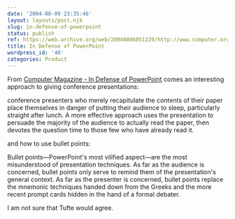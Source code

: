 ```yaml
---
date: '2004-08-09 23:35:46'
layout: layouts/post.njk
slug: in-defense-of-powerpoint
status: publish
ref: https://web.archive.org/web/20040806051229/http://www.computer.org/computer/homepage/0704/profession/index.htm
title: In Defense of PowerPoint
wordpress_id: '40'
categories: Product
---
```


From [Computer Magazine - In Defense of PowerPoint](https://web.archive.org/web/20040806051229/http://www.computer.org/computer/homepage/0704/profession/index.htm) comes an interesting approach to giving conference presentations:


>
conference presenters who merely recapitulate the contents of their paper place themselves in danger of putting their audience to sleep, particularly straight after lunch. A more effective approach uses the presentation to persuade the majority of the audience to actually read the paper, then devotes the question time to those few who have already read it.


and how to use bullet points:


>
Bullet points—PowerPoint's most vilified aspect—are the most misunderstood of presentation techniques. As far as the audience is concerned, bullet points only serve to remind them of the presentation's general context. As far as the presenter is concerned, bullet points replace the mnemonic techniques handed down from the Greeks and the more recent prompt cards hidden in the hand of a formal debater.


I am not sure that Tufte would agree.


